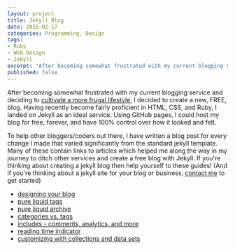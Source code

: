 ```yaml
---
layout: project
title: Jekyll Blog
date: 2015-02-17
categories: Programming, Design
tags:
- Ruby
- Web Design
- Jekyll
excerpt: "After becoming somewhat frustrated with my current blogging service and deciding to cultivate a more frugal lifestyle, I decided to create a new, FREE, blog. Having recently become fairly proficient in HTML, CSS, and Ruby, I landed"
published: false
---
```


After becoming somewhat frustrated with my current blogging service and deciding to [cultivate a more frugal lifestyle]({{site.url}}/writing/spend-less-program-more/), I decided to create a new, FREE, blog. Having recently become fairly proficient in HTML, CSS, and Ruby, I landed on Jekyll as an ideal service. Using GitHub pages, I could host my blog for free, forever, and have 100% control over how it looked and felt.

To help other bloggers/coders out there, I have written a blog post for every change I made that varied significantly from the standard jekyll template. Many of these contain links to articles which helped me along the way in my journey to ditch other services and create a free blog with Jekyll. If you're thinking about creating a jekyll blog then help yourself to these guides! (And if you're thinking about a jekyll site for your blog or business, [contact me](mailto:daveseeman12@gmail.com) to get started)

- [designing your blog]()
- [pure liquid tags]()
- [pure liquid archive]()
- [categories vs. tags]()
- [includes - comments, analytics, and more]()
- [reading time indicator]()
- [customizing with collections and data sets]()
